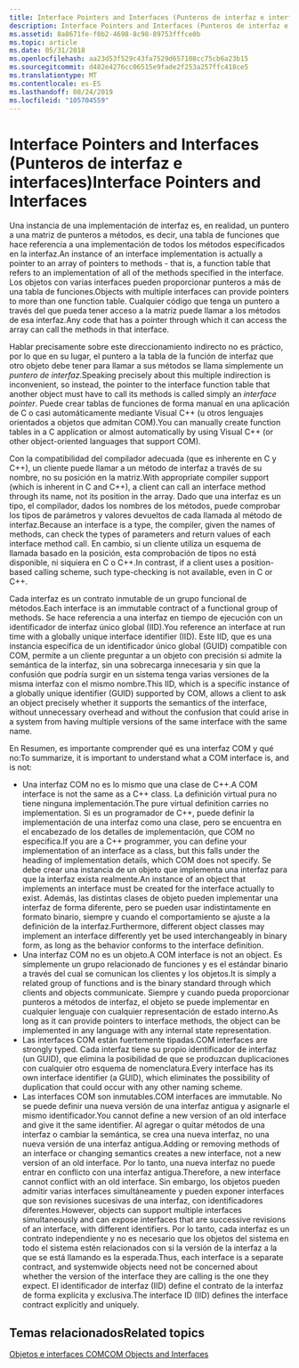 ```yaml
---
title: Interface Pointers and Interfaces (Punteros de interfaz e interfaces)
description: Interface Pointers and Interfaces (Punteros de interfaz e interfaces)
ms.assetid: 8a8671fe-f0b2-4698-8c98-89753fffce0b
ms.topic: article
ms.date: 05/31/2018
ms.openlocfilehash: aa23d53f529c43fa7529d657108cc75cb6a23b15
ms.sourcegitcommit: d482e4276cc06515e9fade2f253a257ffc418ce5
ms.translationtype: MT
ms.contentlocale: es-ES
ms.lasthandoff: 08/24/2019
ms.locfileid: "105704559"
---
```

# <a name="interface-pointers-and-interfaces"></a><span data-ttu-id="6f22a-103">Interface Pointers and Interfaces (Punteros de interfaz e interfaces)</span><span class="sxs-lookup"><span data-stu-id="6f22a-103">Interface Pointers and Interfaces</span></span>

<span data-ttu-id="6f22a-104">Una instancia de una implementación de interfaz es, en realidad, un puntero a una matriz de punteros a métodos, es decir, una tabla de funciones que hace referencia a una implementación de todos los métodos especificados en la interfaz.</span><span class="sxs-lookup"><span data-stu-id="6f22a-104">An instance of an interface implementation is actually a pointer to an array of pointers to methods - that is, a function table that refers to an implementation of all of the methods specified in the interface.</span></span> <span data-ttu-id="6f22a-105">Los objetos con varias interfaces pueden proporcionar punteros a más de una tabla de funciones.</span><span class="sxs-lookup"><span data-stu-id="6f22a-105">Objects with multiple interfaces can provide pointers to more than one function table.</span></span> <span data-ttu-id="6f22a-106">Cualquier código que tenga un puntero a través del que pueda tener acceso a la matriz puede llamar a los métodos de esa interfaz.</span><span class="sxs-lookup"><span data-stu-id="6f22a-106">Any code that has a pointer through which it can access the array can call the methods in that interface.</span></span>

<span data-ttu-id="6f22a-107">Hablar precisamente sobre este direccionamiento indirecto no es práctico, por lo que en su lugar, el puntero a la tabla de la función de interfaz que otro objeto debe tener para llamar a sus métodos se llama simplemente un *puntero de interfaz*.</span><span class="sxs-lookup"><span data-stu-id="6f22a-107">Speaking precisely about this multiple indirection is inconvenient, so instead, the pointer to the interface function table that another object must have to call its methods is called simply an *interface pointer*.</span></span> <span data-ttu-id="6f22a-108">Puede crear tablas de funciones de forma manual en una aplicación de C o casi automáticamente mediante Visual C++ (u otros lenguajes orientados a objetos que admitan COM).</span><span class="sxs-lookup"><span data-stu-id="6f22a-108">You can manually create function tables in a C application or almost automatically by using Visual C++ (or other object-oriented languages that support COM).</span></span>

<span data-ttu-id="6f22a-109">Con la compatibilidad del compilador adecuada (que es inherente en C y C++), un cliente puede llamar a un método de interfaz a través de su nombre, no su posición en la matriz.</span><span class="sxs-lookup"><span data-stu-id="6f22a-109">With appropriate compiler support (which is inherent in C and C++), a client can call an interface method through its name, not its position in the array.</span></span> <span data-ttu-id="6f22a-110">Dado que una interfaz es un tipo, el compilador, dados los nombres de los métodos, puede comprobar los tipos de parámetros y valores devueltos de cada llamada al método de interfaz.</span><span class="sxs-lookup"><span data-stu-id="6f22a-110">Because an interface is a type, the compiler, given the names of methods, can check the types of parameters and return values of each interface method call.</span></span> <span data-ttu-id="6f22a-111">En cambio, si un cliente utiliza un esquema de llamada basado en la posición, esta comprobación de tipos no está disponible, ni siquiera en C o C++.</span><span class="sxs-lookup"><span data-stu-id="6f22a-111">In contrast, if a client uses a position-based calling scheme, such type-checking is not available, even in C or C++.</span></span>

<span data-ttu-id="6f22a-112">Cada interfaz es un contrato inmutable de un grupo funcional de métodos.</span><span class="sxs-lookup"><span data-stu-id="6f22a-112">Each interface is an immutable contract of a functional group of methods.</span></span> <span data-ttu-id="6f22a-113">Se hace referencia a una interfaz en tiempo de ejecución con un identificador de interfaz único global (IID).</span><span class="sxs-lookup"><span data-stu-id="6f22a-113">You reference an interface at run time with a globally unique interface identifier (IID).</span></span> <span data-ttu-id="6f22a-114">Este IID, que es una instancia específica de un identificador único global (GUID) compatible con COM, permite a un cliente preguntar a un objeto con precisión si admite la semántica de la interfaz, sin una sobrecarga innecesaria y sin que la confusión que podría surgir en un sistema tenga varias versiones de la misma interfaz con el mismo nombre.</span><span class="sxs-lookup"><span data-stu-id="6f22a-114">This IID, which is a specific instance of a globally unique identifier (GUID) supported by COM, allows a client to ask an object precisely whether it supports the semantics of the interface, without unnecessary overhead and without the confusion that could arise in a system from having multiple versions of the same interface with the same name.</span></span>

<span data-ttu-id="6f22a-115">En Resumen, es importante comprender qué es una interfaz COM y qué no:</span><span class="sxs-lookup"><span data-stu-id="6f22a-115">To summarize, it is important to understand what a COM interface is, and is not:</span></span>

-   <span data-ttu-id="6f22a-116">Una interfaz COM no es lo mismo que una clase de C++.</span><span class="sxs-lookup"><span data-stu-id="6f22a-116">A COM interface is not the same as a C++ class.</span></span> <span data-ttu-id="6f22a-117">La definición virtual pura no tiene ninguna implementación.</span><span class="sxs-lookup"><span data-stu-id="6f22a-117">The pure virtual definition carries no implementation.</span></span> <span data-ttu-id="6f22a-118">Si es un programador de C++, puede definir la implementación de una interfaz como una clase, pero se encuentra en el encabezado de los detalles de implementación, que COM no especifica.</span><span class="sxs-lookup"><span data-stu-id="6f22a-118">If you are a C++ programmer, you can define your implementation of an interface as a class, but this falls under the heading of implementation details, which COM does not specify.</span></span> <span data-ttu-id="6f22a-119">Se debe crear una instancia de un objeto que implementa una interfaz para que la interfaz exista realmente.</span><span class="sxs-lookup"><span data-stu-id="6f22a-119">An instance of an object that implements an interface must be created for the interface actually to exist.</span></span> <span data-ttu-id="6f22a-120">Además, las distintas clases de objeto pueden implementar una interfaz de forma diferente, pero se pueden usar indistintamente en formato binario, siempre y cuando el comportamiento se ajuste a la definición de la interfaz.</span><span class="sxs-lookup"><span data-stu-id="6f22a-120">Furthermore, different object classes may implement an interface differently yet be used interchangeably in binary form, as long as the behavior conforms to the interface definition.</span></span>
-   <span data-ttu-id="6f22a-121">Una interfaz COM no es un objeto.</span><span class="sxs-lookup"><span data-stu-id="6f22a-121">A COM interface is not an object.</span></span> <span data-ttu-id="6f22a-122">Es simplemente un grupo relacionado de funciones y es el estándar binario a través del cual se comunican los clientes y los objetos.</span><span class="sxs-lookup"><span data-stu-id="6f22a-122">It is simply a related group of functions and is the binary standard through which clients and objects communicate.</span></span> <span data-ttu-id="6f22a-123">Siempre y cuando pueda proporcionar punteros a métodos de interfaz, el objeto se puede implementar en cualquier lenguaje con cualquier representación de estado interno.</span><span class="sxs-lookup"><span data-stu-id="6f22a-123">As long as it can provide pointers to interface methods, the object can be implemented in any language with any internal state representation.</span></span>
-   <span data-ttu-id="6f22a-124">Las interfaces COM están fuertemente tipadas.</span><span class="sxs-lookup"><span data-stu-id="6f22a-124">COM interfaces are strongly typed.</span></span> <span data-ttu-id="6f22a-125">Cada interfaz tiene su propio identificador de interfaz (un GUID), que elimina la posibilidad de que se produzcan duplicaciones con cualquier otro esquema de nomenclatura.</span><span class="sxs-lookup"><span data-stu-id="6f22a-125">Every interface has its own interface identifier (a GUID), which eliminates the possibility of duplication that could occur with any other naming scheme.</span></span>
-   <span data-ttu-id="6f22a-126">Las interfaces COM son inmutables.</span><span class="sxs-lookup"><span data-stu-id="6f22a-126">COM interfaces are immutable.</span></span> <span data-ttu-id="6f22a-127">No se puede definir una nueva versión de una interfaz antigua y asignarle el mismo identificador.</span><span class="sxs-lookup"><span data-stu-id="6f22a-127">You cannot define a new version of an old interface and give it the same identifier.</span></span> <span data-ttu-id="6f22a-128">Al agregar o quitar métodos de una interfaz o cambiar la semántica, se crea una nueva interfaz, no una nueva versión de una interfaz antigua.</span><span class="sxs-lookup"><span data-stu-id="6f22a-128">Adding or removing methods of an interface or changing semantics creates a new interface, not a new version of an old interface.</span></span> <span data-ttu-id="6f22a-129">Por lo tanto, una nueva interfaz no puede entrar en conflicto con una interfaz antigua.</span><span class="sxs-lookup"><span data-stu-id="6f22a-129">Therefore, a new interface cannot conflict with an old interface.</span></span> <span data-ttu-id="6f22a-130">Sin embargo, los objetos pueden admitir varias interfaces simultáneamente y pueden exponer interfaces que son revisiones sucesivas de una interfaz, con identificadores diferentes.</span><span class="sxs-lookup"><span data-stu-id="6f22a-130">However, objects can support multiple interfaces simultaneously and can expose interfaces that are successive revisions of an interface, with different identifiers.</span></span> <span data-ttu-id="6f22a-131">Por lo tanto, cada interfaz es un contrato independiente y no es necesario que los objetos del sistema en todo el sistema estén relacionados con si la versión de la interfaz a la que se está llamando es la esperada.</span><span class="sxs-lookup"><span data-stu-id="6f22a-131">Thus, each interface is a separate contract, and systemwide objects need not be concerned about whether the version of the interface they are calling is the one they expect.</span></span> <span data-ttu-id="6f22a-132">El identificador de interfaz (IID) define el contrato de la interfaz de forma explícita y exclusiva.</span><span class="sxs-lookup"><span data-stu-id="6f22a-132">The interface ID (IID) defines the interface contract explicitly and uniquely.</span></span>

## <a name="related-topics"></a><span data-ttu-id="6f22a-133">Temas relacionados</span><span class="sxs-lookup"><span data-stu-id="6f22a-133">Related topics</span></span>

<dl> <dt>

[<span data-ttu-id="6f22a-134">Objetos e interfaces COM</span><span class="sxs-lookup"><span data-stu-id="6f22a-134">COM Objects and Interfaces</span></span>](com-objects-and-interfaces.md)
</dt> </dl>

 

 




